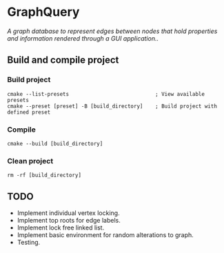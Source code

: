 # GraphQuery #
*A graph database to represent edges between nodes
that hold properties and information rendered through a GUI application..*

## Build and compile project


### Build project
```
cmake --list-presets                            ; View available presets
cmake --preset [preset] -B [build_directory]    ; Build project with defined preset
```
### Compile
```
cmake --build [build_directory]
```
### Clean project
```
rm -rf [build_directory]
```

## TODO
* Implement individual vertex locking.
* Implement top roots for edge labels.
* Implement lock free linked list.
* Implement basic environment for random alterations to graph.
* Testing.
